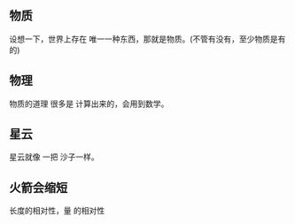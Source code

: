 
## 物质

设想一下，世界上存在 唯一一种东西，那就是物质。(不管有没有，至少物质是有的)

## 物理

物质的道理 很多是 计算出来的，会用到数学。

## 星云

星云就像 一把 沙子一样。


## 火箭会缩短

长度的相对性，量 的相对性






